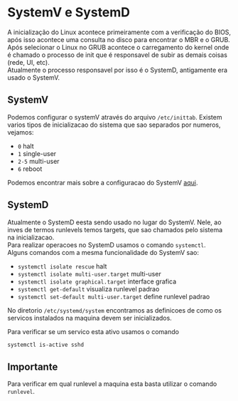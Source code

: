 # SystemV e SystemD
A inicialização do Linux acontece primeiramente com a verificação do BIOS, após isso acontece uma consulta no disco para encontrar o MBR e o GRUB.  
Após selecionar o Linux no GRUB acontece o carregamento do kernel onde é chamado o processo de init que é responsavel de subir as demais coisas (rede, UI, etc).  
Atualmente o processo responsavel por isso é o SystemD, antigamente era usado o SystemV.  
  
## SystemV
Podemos configurar o systemV através do arquivo `/etc/inittab`. Existem varios tipos de inicializacao do sistema que sao separados por numeros, vejamos:  
- `0` halt
- `1` single-user
- `2-5` multi-user
- `6` reboot
  
Podemos encontrar mais sobre a configuracao do SystemV [aqui](https://manpages.debian.org/jessie/sysvinit-core/inittab.5.en.html).  
  
## SystemD
Atualmente o SystemD eesta sendo usado no lugar do SystemV. Nele, ao inves de termos runlevels temos targets, que sao chamados pelo sistema na inicializacao.  
Para realizar operacoes no SystemD usamos o comando `systemctl`.  
Alguns comandos com a mesma funcionalidade do SystemV sao:  
- `systemctl isolate rescue` halt
- `systemctl isolate multi-user.target` multi-user
- `systemctl isolate graphical.target` interface grafica
- `systemctl get-default` visualiza runlevel padrao
- `systemctl set-default multi-user.target` define  runlevel padrao
  
No diretorio `/etc/systemd/system` encontramos as definicoes de como os servicos instalados na maquina devem ser inicializados.
  
Para verificar se um servico esta ativo usamos o comando  
```sh
systemctl is-active sshd
```
    
## Importante
Para verificar em qual runlevel a maquina esta basta utilizar o comando `runlevel`. 

